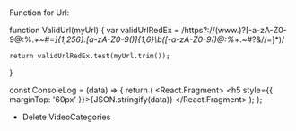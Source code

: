 #
Function for Url:

function ValidUrl(myUrl) {
    var validUrlRedEx = /https?:\/\/(www\.)?[-a-zA-Z0-9\@:%._\+~#=]{1,256}\.[a-zA-Z0-9()]{1,6}\b([-a-zA-Z0-9()\@:%_\+.~#?&//=]*)/
 
    return validUrlRedEx.test(myUrl.trim());
}

const ConsoleLog = (data) => {
    return (
        <React.Fragment>
            <h5 style={{ marginTop: '60px' }}>{JSON.stringify(data)}</h5>
        </React.Fragment>
    );
};

- Delete VideoCategories